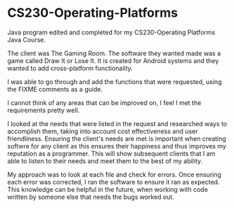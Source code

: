 # CS230-Operating-Platforms
Java program edited and completed for my CS230-Operating Platforms Java Course.

The client was The Gaming Room. The software they wanted made was a game called Draw It or Lose It. It is created for Android systems and they wanted to add cross-platform functionality. 

I was able to go through and add the functions that were requested, using the FIXME comments as a guide.

I cannot think of any areas that can be improved on, I feel I met the requirements pretty well.

I looked at the needs that were listed in the request and researched ways to accomplish them, taking into account cost effectiveness and user friendliness. Ensuring the client's needs are met is important when creating softwre for any client as this ensures their happiness and thus improves my reputation as a programmer. This will show subsequent clients that I am able to listen to their needs and meet them to the best of my ability.

My approach was to look at each file and check for errors. Once ensuring each error was corrected, I ran the software to ensure it ran as expected. This knowledge can be helpful in the future, when working with code written by someone else that needs the bugs worked out.
